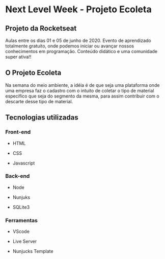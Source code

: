 # Next Level Week - Projeto Ecoleta

## Projeto da Rocketseat 

Aulas entre os dias 01 e 05 de junho de 2020. Evento de aprendizado totalmente gratuito, onde podemos iniciar ou avançar nossos conhecimentos em programação. Conteúdo didático e uma comunidade super ativa!!

## O Projeto Ecoleta
Na semana do meio ambiente, a idéia é de que seja uma plataforma onde uma empresa faz o cadastro com o intuito de coletar o tipo de material específico que seja do segmento da mesma, para assim contribuir com o descarte desse tipo de material.

## Tecnologias utilizadas

### Front-end

- HTML

- CSS

- Javascript

### Back-end

- Node

- Nunjuks

- SQLite3

### Ferramentas 

- VScode

- Live Server

- Nunjucks Template